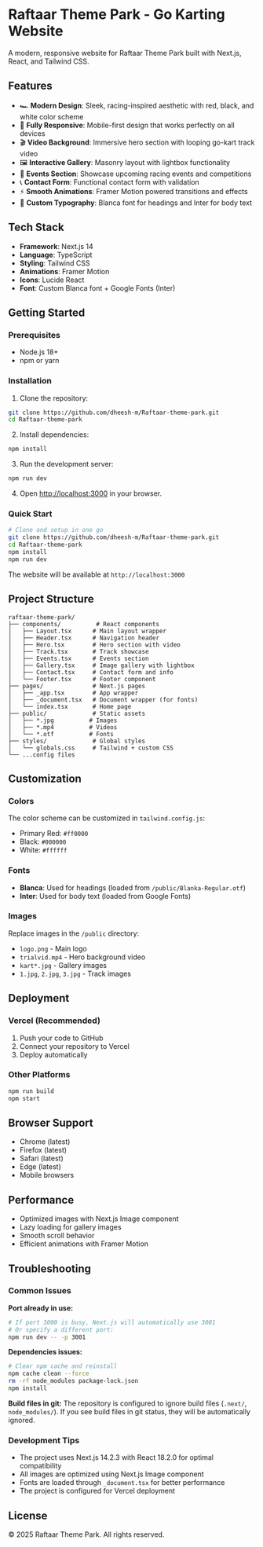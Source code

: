 # Raftaar Theme Park - Go Karting Website

A modern, responsive website for Raftaar Theme Park built with Next.js, React, and Tailwind CSS.

## Features

- 🏎️ **Modern Design**: Sleek, racing-inspired aesthetic with red, black, and white color scheme
- 📱 **Fully Responsive**: Mobile-first design that works perfectly on all devices
- 🎬 **Video Background**: Immersive hero section with looping go-kart track video
- 🖼️ **Interactive Gallery**: Masonry layout with lightbox functionality
- 📅 **Events Section**: Showcase upcoming racing events and competitions
- 📞 **Contact Form**: Functional contact form with validation
- ⚡ **Smooth Animations**: Framer Motion powered transitions and effects
- 🎨 **Custom Typography**: Blanca font for headings and Inter for body text

## Tech Stack

- **Framework**: Next.js 14
- **Language**: TypeScript
- **Styling**: Tailwind CSS
- **Animations**: Framer Motion
- **Icons**: Lucide React
- **Font**: Custom Blanca font + Google Fonts (Inter)

## Getting Started

### Prerequisites

- Node.js 18+ 
- npm or yarn

### Installation

1. Clone the repository:
```bash
git clone https://github.com/dheesh-m/Raftaar-theme-park.git
cd Raftaar-theme-park
```

2. Install dependencies:
```bash
npm install
```

3. Run the development server:
```bash
npm run dev
```

4. Open [http://localhost:3000](http://localhost:3000) in your browser.

### Quick Start

```bash
# Clone and setup in one go
git clone https://github.com/dheesh-m/Raftaar-theme-park.git
cd Raftaar-theme-park
npm install
npm run dev
```

The website will be available at `http://localhost:3000`

## Project Structure

```
raftaar-theme-park/
├── components/          # React components
│   ├── Layout.tsx      # Main layout wrapper
│   ├── Header.tsx      # Navigation header
│   ├── Hero.tsx        # Hero section with video
│   ├── Track.tsx       # Track showcase
│   ├── Events.tsx      # Events section
│   ├── Gallery.tsx     # Image gallery with lightbox
│   ├── Contact.tsx     # Contact form and info
│   └── Footer.tsx      # Footer component
├── pages/              # Next.js pages
│   ├── _app.tsx        # App wrapper
│   ├── _document.tsx   # Document wrapper (for fonts)
│   └── index.tsx       # Home page
├── public/             # Static assets
│   ├── *.jpg          # Images
│   ├── *.mp4          # Videos
│   └── *.otf          # Fonts
├── styles/             # Global styles
│   └── globals.css     # Tailwind + custom CSS
└── ...config files
```

## Customization

### Colors
The color scheme can be customized in `tailwind.config.js`:
- Primary Red: `#ff0000`
- Black: `#000000` 
- White: `#ffffff`

### Fonts
- **Blanca**: Used for headings (loaded from `/public/Blanka-Regular.otf`)
- **Inter**: Used for body text (loaded from Google Fonts)

### Images
Replace images in the `/public` directory:
- `logo.png` - Main logo
- `trialvid.mp4` - Hero background video
- `kart*.jpg` - Gallery images
- `1.jpg`, `2.jpg`, `3.jpg` - Track images

## Deployment

### Vercel (Recommended)
1. Push your code to GitHub
2. Connect your repository to Vercel
3. Deploy automatically

### Other Platforms
```bash
npm run build
npm start
```

## Browser Support

- Chrome (latest)
- Firefox (latest)
- Safari (latest)
- Edge (latest)
- Mobile browsers

## Performance

- Optimized images with Next.js Image component
- Lazy loading for gallery images
- Smooth scroll behavior
- Efficient animations with Framer Motion

## Troubleshooting

### Common Issues

**Port already in use:**
```bash
# If port 3000 is busy, Next.js will automatically use 3001
# Or specify a different port:
npm run dev -- -p 3001
```

**Dependencies issues:**
```bash
# Clear npm cache and reinstall
npm cache clean --force
rm -rf node_modules package-lock.json
npm install
```

**Build files in git:**
The repository is configured to ignore build files (`.next/`, `node_modules/`). If you see build files in git status, they will be automatically ignored.

### Development Tips

- The project uses Next.js 14.2.3 with React 18.2.0 for optimal compatibility
- All images are optimized using Next.js Image component
- Fonts are loaded through `_document.tsx` for better performance
- The project is configured for Vercel deployment

## License

© 2025 Raftaar Theme Park. All rights reserved.
